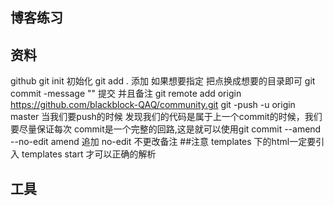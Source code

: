 ## 博客练习

## 资料
github
git init 初始化
git add . 添加 如果想要指定 把点换成想要的目录即可
git commit -message "" 提交 并且备注
git remote add origin https://github.com/blackblock-QAQ/community.git
git -push -u origin master
当我们要push的时候 发现我们的代码是属于上一个commit的时候，我们要尽量保证每次
commit是一个完整的回路,这是就可以使用git commit --amend --no-edit
amend 追加
no-edit 不更改备注
##注意
templates 下的html一定要引入 templates start 才可以正确的解析
## 工具

